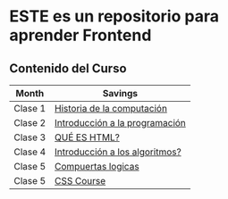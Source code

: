 # ESTE es un repositorio para aprender Frontend

## Contenido del Curso


| Month    | Savings |
| -------- | ------- |
| Clase 1  | [Historia de la computación](https://docs.google.com/presentation/d/19LE2jvyn_L0N94ai8yfunUAZ93yzALHcrQRjqYu1sgc/edit?usp=sharing)    |
| Clase 2 | [Introducción a la programación](https://docs.google.com/presentation/d/1DDll6_d6B9e1IxpLjrJNKur9tPuAW3U4UkUqdAlojRg/edit?usp=sharing)    |
| Clase 3  | [QUÉ ES HTML?](https://docs.google.com/presentation/d/1qH3wU3mLyYNgpm5rng4q7MknnhywLLxs8z9UBcp5Ntk/edit?usp=sharing)   |
| Clase 4  | [Introducción a los algoritmos?](https://docs.google.com/presentation/d/1mIR5zg-U77WwUZ9NZSBhK-zRW2LZBMPz1ALePH5vDLc/edit?usp=sharing)   |
| Clase 5  | [Compuertas logicas](https://docs.google.com/presentation/d/1ND6YS7yf9XgF1Ko_fhwMANkvSPFSccgKvU1rwVtl5fQ/edit?usp=sharing)   |
| Clase 5  | [CSS Course](https://docs.google.com/presentation/d/1pkhxOGVT9XcU6rH7RLYPkX1VA0uvu9fLbitML_9iK1o/edit?usp=sharing)   |
